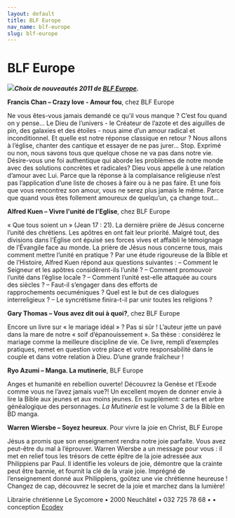 ```yaml
---
layout: default
title: BLF Europe
nav_name: blf-europe
slug: blf-europe
---
```


BLF Europe
==========

***![](/images/logo_blf.jpg)Choix de nouveautés 2011 de [BLF Europe](http://www.blfeurope.com/boutique/nouveautes).***

**Francis Chan – Crazy love - Amour fou**, chez BLF Europe

Ne vous êtes-vous jamais demandé ce qu'il vous manque ? C’est fou quand on y pense... Le Dieu de l’univers - le Créateur de l’azote et des aiguilles de pin, des galaxies et des étoiles - nous aime d’un amour radical et inconditionnel. Et quelle est notre réponse classique en retour ? Nous allons à l’église, chanter des cantique et essayer de ne pas jurer... Stop. Exprimé ou non, nous savons tous que quelque chose ne va pas dans notre vie. Désire-vous une foi authentique qui aborde les problèmes de notre monde avec des solutions concrètes et radicales? Dieu vous appelle à une relation d’amour avec Lui. Parce que la réponse à la complaisance religieuse n’est pas l’application d’une liste de choses à faire ou à ne pas faire. Et une fois que vous rencontrez son amour, vous ne serez plus jamais le même. Parce que quand vous êtes follement amoureux de quelqu’un, ça change tout...

**Alfred Kuen – Vivre l'unité de l'Eglise**, chez BLF Europe

« Que tous soient un » (Jean 17 : 21). La dernière prière de Jésus concerne l’unité des chrétiens. Les apôtres en ont fait leur priorité. Malgré tout, des divisions dans l’Église ont épuisé ses forces vives et affaibli le témoignage de l’Évangile face au monde. La prière de Jésus nous concerne tous, mais comment mettre l’unité en pratique ? Par une étude rigoureuse de la Bible et de l’Histoire, Alfred Kuen répond aux questions suivantes : – Comment le Seigneur et les apôtres considèrent-ils l’unité ? – Comment promouvoir l’unité dans l’église locale ? – Comment l’unité est-elle attaquée au cours des siècles ? – Faut-il s’engager dans des efforts de rapprochements oecuméniques ? Quel est le but de ces dialogues interreligieux ? – Le syncrétisme finira-t-il par unir toutes les religions ?

**Gary Thomas – Vous avez dit oui à quoi?**, chez BLF Europe

Encore un livre sur « le mariage idéal » ? Pas si sûr ! L’auteur jette un pavé dans la mare de notre « soif d’épanouissement ». Sa thèse : considérez le mariage comme la meilleure discipline de vie. Ce livre, rempli d’exemples pratiques, remet en question votre place et votre responsabilité dans le couple et dans votre relation à Dieu. D’une grande fraîcheur !

**Ryo Azumi – Manga. La mutinerie**, BLF Europe

Anges et humanité en rebellion ouverte! Découvrez la Genèse et l’Exode comme vous ne l’avez jamais vue?! Un excellent moyen de donner envie à lire la Bible aux jeunes et aux moins jeunes. En supplément: cartes et arbre généalogique des personnages. *La Mutinerie* est le volume 3 de la Bible en BD manga.

**Warren Wiersbe – Soyez heureux**. Pour vivre la joie en Christ, BLF Europe

Jésus a promis que son enseignement rendra notre joie parfaite. Vous avez peut-être du mal à l’éprouver. Warren Wiersbe a un message pour vous : il met en relief tous les trésors de cette épître de la joie adressée aux Philippiens par Paul. Il identifie les voleurs de joie, démontre que la crainte peut être bannie, et fournit la clé de la vraie joie. Imprégné de l’enseignement donné aux Philippiens, goûtez une vie chrétienne heureuse ! Changez de cap, découvrez le secret de la joie et marchez dans la lumière!

Librairie chrétienne Le Sycomore • 2000 Neuchâtel • 032 725 78 68 •
• conception [Ecodev](http://ecodev.ch)
